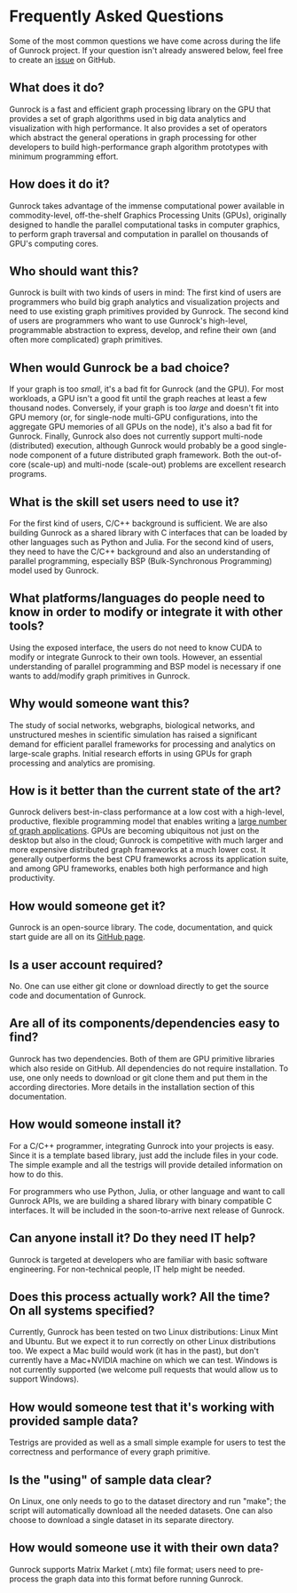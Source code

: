# Frequently Asked Questions

Some of the most common questions we have come across during the life of Gunrock project. If your question isn't already answered below, feel free to create an [issue](https://github.com/gunrock/gunrock/issues) on GitHub.

## What does it do?

Gunrock is a fast and efficient graph processing library on the GPU that provides a set of graph algorithms used in big data analytics and visualization with high performance.  It also provides a set of operators which abstract the general operations in graph processing for other developers to build high-performance graph algorithm prototypes with minimum programming effort.

## How does it do it?

Gunrock takes advantage of the immense computational power available in commodity-level, off-the-shelf Graphics Processing Units (GPUs), originally designed to handle the parallel computational tasks in computer graphics, to perform graph traversal and computation in parallel on thousands of GPU's computing cores.

## Who should want this?

Gunrock is built with two kinds of users in mind: The first kind of users are programmers who build big graph analytics and visualization projects and need to use existing graph primitives provided by Gunrock.  The second kind of users are programmers who want to use Gunrock's high-level, programmable abstraction to express, develop, and refine their own (and often more complicated) graph primitives.

## When would Gunrock be a bad choice?

If your graph is too *small*, it's a bad fit for Gunrock (and the GPU). For most workloads, a GPU isn't a good fit until the graph reaches at least a few thousand nodes. Conversely, if your graph is too *large* and doesn't fit into GPU memory (or, for single-node multi-GPU configurations, into the aggregate GPU memories of all GPUs on the node), it's also a bad fit for Gunrock. Finally, Gunrock also does not currently support multi-node (distributed) execution, although Gunrock would probably be a good single-node component of a future distributed graph framework. Both the out-of-core (scale-up) and multi-node (scale-out) problems are excellent research programs.

## What is the skill set users need to use it?

For the first kind of users, C/C++ background is sufficient. We are also building Gunrock as a shared library with C interfaces that can be loaded by other languages such as Python and Julia.  For the second kind of users, they need to have the C/C++ background and also an understanding of parallel programming, especially BSP (Bulk-Synchronous Programming) model used by Gunrock.

## What platforms/languages do people need to know in order to modify or integrate it with other tools?

Using the exposed interface, the users do not need to know CUDA to modify or integrate Gunrock to their own tools. However, an essential understanding of parallel programming and BSP model is necessary if one wants to add/modify graph primitives in Gunrock.

## Why would someone want this?

The study of social networks, webgraphs, biological networks, and unstructured meshes in scientific simulation has raised a significant demand for efficient parallel frameworks for processing and analytics on large-scale graphs. Initial research efforts in using GPUs for graph processing and analytics are promising.

## How is it better than the current state of the art?

Gunrock delivers best-in-class performance at a low cost with a high-level, productive, flexible programming model that enables writing a [large number of graph applications](/gunrock/gunrock_applications). GPUs are becoming ubiquitous not just on the desktop but also in the cloud; Gunrock is competitive with much larger and more expensive distributed graph frameworks at a much lower cost. It generally outperforms the best CPU frameworks across its application suite, and among GPU frameworks, enables both high performance and high productivity.

## How would someone get it?

Gunrock is an open-source library. The code, documentation, and quick start guide are all on its [GitHub page](gunrock.github.io).

## Is a user account required?

No. One can use either git clone or download directly to get the source code and documentation of Gunrock.

## Are all of its components/dependencies easy to find?

Gunrock has two dependencies. Both of them are GPU primitive libraries which also reside on GitHub. All dependencies do not require installation. To use, one only needs to download or git clone them and put them in the according directories. More details in the installation section of this documentation.

## How would someone install it?

For a C/C++ programmer, integrating Gunrock into your projects is easy. Since it is a template based library, just add the include files in your code. The simple example and all the testrigs will provide detailed information on how to do this.

For programmers who use Python, Julia, or other language and want to call Gunrock APIs, we are building a shared library with binary compatible C interfaces. It will be included in the soon-to-arrive next release of Gunrock.

## Can anyone install it? Do they need IT help?

Gunrock is targeted at developers who are familiar with basic software engineering. For non-technical people, IT help might be needed.

## Does this process actually work? All the time? On all systems specified?

Currently, Gunrock has been tested on two Linux distributions: Linux Mint and Ubuntu. But we expect it to run correctly on other Linux distributions too. We expect a Mac build would work (it has in the past), but don't currently have a Mac+NVIDIA machine on which we can test. Windows is not currently supported (we welcome pull requests that would allow us to support Windows).

## How would someone test that it's working with provided sample data?

Testrigs are provided as well as a small simple example for users to test the correctness and performance of every graph primitive.

## Is the "using" of sample data clear?

On Linux, one only needs to go to the dataset directory and run "make"; the script will automatically download all the needed datasets. One can also choose to download a single dataset in its separate directory.

## How would someone use it with their own data?

Gunrock supports Matrix Market (.mtx) file format; users need to pre-process the graph data into this format before running Gunrock.
